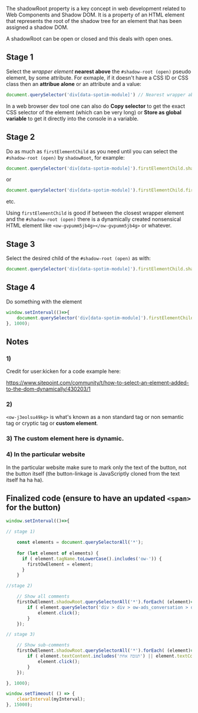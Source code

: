The shadowRoot property is a key concept in web development related to Web Components and Shadow DOM. It is a property of an HTML element that represents the root of the shadow tree for an element that has been assigned a shadow DOM.

A shadowRoot can be open or closed and this deals with open ones.

## Stage 1

Select the *wrapper element* **nearest above** the `#shadow-root (open)` pseudo element, by some attribute. For exmaple, if it doesn't have a CSS ID or CSS class then an **attribue alone** or an attribute and a value:

```js
document.querySelector('div[data-spotim-module]') // Nearest wrapper above an open shadow root pseudo element;
```

In a web browser dev tool one can also do **Copy selector** to get the exact CSS selector of the element (which can be very long) or **Store as global variable** to get it directly into the console in a variable.

## Stage 2

Do as much as `firstElementChild` as you need until you can select the `#shadow-root (open)` by `shadowRoot`, for example:

```js
document.querySelector('div[data-spotim-module]').firstElementChild.shadowRoot 
```

or

```js
document.querySelector('div[data-spotim-module]').firstElementChild.firstElementChild.shadowRoot
```

etc.

Using `firstElementChild` is good if between the closest wrapper element and the `#shadow-root (open)` there is a dynamically created nonsensical HTML element like `<ow-gvpumm5jb4g></ow-gvpumm5jb4g>` or whatever.

## Stage 3

Select the desired child of the `#shadow-root (open)` as with:

```js
document.querySelector('div[data-spotim-module]').firstElementChild.shadowRoot.querySelector('.Button__primary--11-4-12');
```

## Stage 4

Do something with the element

```js
window.setInterval(()=>{
    document.querySelector('div[data-spotim-module]').firstElementChild.shadowRoot.querySelector('.Button__primary--11-4-12').click();
}, 1000);
```

## Notes

### 1)

Credit for user:kicken for a code example here:

https://www.sitepoint.com/community/t/how-to-select-an-element-added-to-the-dom-dynamically/430203/1

### 2)

`<ow-j3eolsu49kg>` is what's known as a non standard tag or non semantic tag or cryptic tag or **custom element**.

### 3) The custom element here is dynamic.

### 4) In the particular website

In the particular website make sure to mark only the text of the button, not the button itself (the button-linkage is JavaScriptly cloned from the text itself ha ha ha).

## Finalized code (ensure to have an updated `<span>` for the button)

```js
window.setInterval(()=>{

// stage 1)

    const elements = document.querySelectorAll('*');
    
    for (let element of elements) {
      if ( element.tagName.toLowerCase().includes('ow-')) {
        firstOwElement = element;
      }
    }

//stage 2)

    // Show all comments
    firstOwElement.shadowRoot.querySelectorAll('*').forEach( (element)=>{
        if ( element.querySelector('div > div > ow-ads_conversation > div > div > div > div > div > div > div.ToastWrapper__providerContainer--11-5-7 > div.spcv_conversation > div:nth-child(7) > div > button > span > span > span') ) {
            element.click();
        }
    });

// stage 3)

    // Show sub-comments
    firstOwElement.shadowRoot.querySelectorAll('*').forEach( (element)=>{
        if ( element.textContent.includes('תגובה אחת') || element.textContent.includes('תגובות') ) {
            element.click();
        }
    });

}, 1000);
```

```js
window.setTimeout( () => {
    clearInterval(myInterval);
}, 15000);
```
